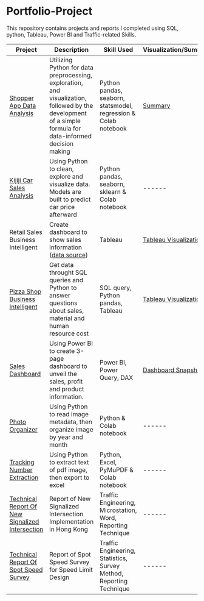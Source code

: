 # Portfolio-Project

This repository contains projects and reports I completed using SQL, python, Tableau, Power BI and Traffic-related Skills.

| Project      | Description | Skill Used | Visualization/Summary |
| ----------- | ----------- | ----------- | ----------- |
| [Shopper App Data Analysis](https://github.com/popo169/Portfolio-Project/blob/main/Shopper%20App%20Data%20Analysis/Shopper_Data_Analysis.ipynb)      | Utilizing Python for data preprocessing, exploration, and visualization, followed by the development of a simple formula for data-informed decision making | Python pandas, seaborn, statsmodel, regression & Colab notebook  | [Summary](https://github.com/popo169/Portfolio-Project/blob/main/Shopper%20App%20Data%20Analysis/ProjectSummary.md)
| [Kijiji Car Sales Analysis](https://github.com/popo169/Portfolio-Project/blob/main/Kijiji%20Car%20Sales/Kijiji_Car_Analysis.ipynb)      | Using Python to clean, explore and visualize data. Models are built to predict car price afterward | Python pandas, seaborn, sklearn & Colab notebook  | ------
| Retail Sales Business Intelligent | Create dashboard to show sales information ([data source](https://www.kaggle.com/datasets/tylermorse/retail-business-sales-20172019)) | Tableau | [Tableau Visualization](https://public.tableau.com/views/RetailDash/Dashboard1?:language=en-US&publish=yes&:display_count=n&:origin=viz_share_link)
| [Pizza Shop <br>Business Intelligent](https://github.com/popo169/Portfolio-Project/blob/main/Pizza%20Project/Pizza%20Project.ipynb)      | Get data throught SQL queries and Python to answer questions about sales, material and human resource cost | SQL query, Python pandas, Tableau | [Tableau Visualization](https://public.tableau.com/views/Book1_16823748427290/PizzaShopBI?:language=en-US&publish=yes&:display_count=n&:origin=viz_share_link) 
| [Sales Dashboard](https://github.com/popo169/Portfolio-Project/tree/main/PowerBI)      | Using Power BI to create 3-page dashboard to unveil the sales, profit and product information. | Power BI, Power Query, DAX  | [Dashboard Snapshot](https://github.com/popo169/Portfolio-Project/blob/main/PowerBI/DBportfo1_snapshot.pdf) 
| [Photo Organizer](https://github.com/popo169/Portfolio-Project/blob/main/Photo_organizer/Photo_organizer.ipynb)      | Using Python to read image metadata, then organize image by year and month | Python & Colab notebook  | ------
| [Tracking Number Extraction](https://github.com/popo169/Portfolio-Project/blob/main/Tracking_number/Extract_tracking_number.ipynb)      | Using Python to extract text of pdf image, then export to excel | Python, Excel, PyMuPDF & Colab notebook  | ------
| [Technical Report Of New Signalized Intersection](https://github.com/popo169/Portfolio-Project/blob/main/Traffic/Technical%20Report-New%20Junction%20w%20Appendice.pdf)      | Report of New Signalized Intersection Implementation in Hong Kong | Traffic Engineering, Microstation, Word, Reporting Technique  | ------
| [Technical Report Of Spot Speed Survey](https://github.com/popo169/Portfolio-Project/blob/main/Traffic/Technical%20Report-Spot%20Speed%20w%20Appendice.pdf)      | Report of Spot Speed Survey for Speed Limit Design | Traffic Engineering, Statistics, Survey Method, Reporting Technique  | ------
